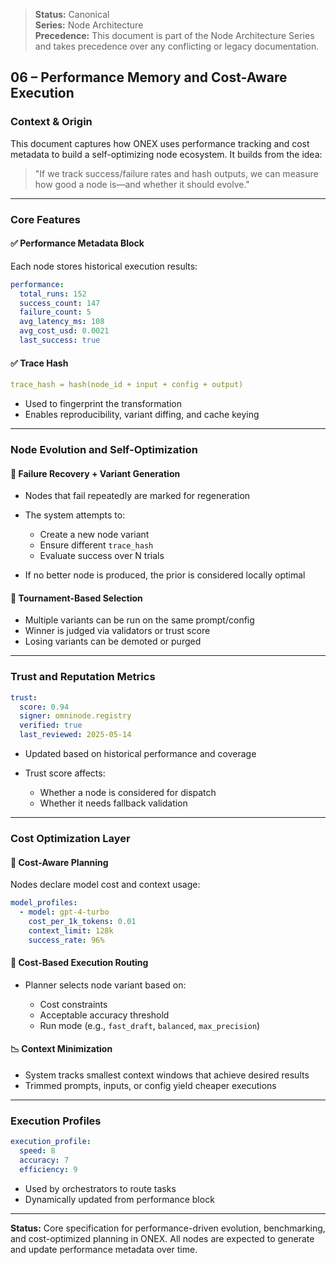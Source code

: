 > **Status:** Canonical  
> **Series:** Node Architecture  
> **Precedence:** This document is part of the Node Architecture Series and takes precedence over any conflicting or legacy documentation. 

## 06 – Performance Memory and Cost-Aware Execution

### Context & Origin

This document captures how ONEX uses performance tracking and cost metadata to build a self-optimizing node ecosystem. It builds from the idea:

> "If we track success/failure rates and hash outputs, we can measure how good a node is—and whether it should evolve."

---

### Core Features

#### ✅ Performance Metadata Block

Each node stores historical execution results:

```yaml
performance:
  total_runs: 152
  success_count: 147
  failure_count: 5
  avg_latency_ms: 108
  avg_cost_usd: 0.0021
  last_success: true
```

#### ✅ Trace Hash

```yaml
trace_hash = hash(node_id + input + config + output)
```

* Used to fingerprint the transformation
* Enables reproducibility, variant diffing, and cache keying

---

### Node Evolution and Self-Optimization

#### 🔁 Failure Recovery + Variant Generation

* Nodes that fail repeatedly are marked for regeneration
* The system attempts to:

  * Create a new node variant
  * Ensure different `trace_hash`
  * Evaluate success over N trials
* If no better node is produced, the prior is considered locally optimal

#### 🧬 Tournament-Based Selection

* Multiple variants can be run on the same prompt/config
* Winner is judged via validators or trust score
* Losing variants can be demoted or purged

---

### Trust and Reputation Metrics

```yaml
trust:
  score: 0.94
  signer: omninode.registry
  verified: true
  last_reviewed: 2025-05-14
```

* Updated based on historical performance and coverage
* Trust score affects:

  * Whether a node is considered for dispatch
  * Whether it needs fallback validation

---

### Cost Optimization Layer

#### 🧠 Cost-Aware Planning

Nodes declare model cost and context usage:

```yaml
model_profiles:
  - model: gpt-4-turbo
    cost_per_1k_tokens: 0.01
    context_limit: 128k
    success_rate: 96%
```

#### 🔄 Cost-Based Execution Routing

* Planner selects node variant based on:

  * Cost constraints
  * Acceptable accuracy threshold
  * Run mode (e.g., `fast_draft`, `balanced`, `max_precision`)

#### 📉 Context Minimization

* System tracks smallest context windows that achieve desired results
* Trimmed prompts, inputs, or config yield cheaper executions

---

### Execution Profiles

```yaml
execution_profile:
  speed: 8
  accuracy: 7
  efficiency: 9
```

* Used by orchestrators to route tasks
* Dynamically updated from performance block

---

**Status:** Core specification for performance-driven evolution, benchmarking, and cost-optimized planning in ONEX. All nodes are expected to generate and update performance metadata over time. 